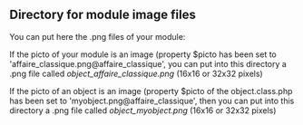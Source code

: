 
Directory for module image files
--------------------------------

You can put here the .png files of your module:


If the picto of your module is an image (property $picto has been set to 'affaire_classique.png@affaire_classique', you can put into this
directory a .png file called *object_affaire_classique.png* (16x16 or 32x32 pixels)


If the picto of an object is an image (property $picto of the object.class.php has been set to 'myobject.png@affaire_classique', then you can put into this
directory a .png file called *object_myobject.png* (16x16 or 32x32 pixels)

